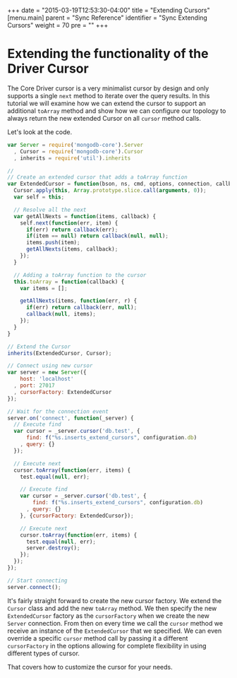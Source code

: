 +++
date = "2015-03-19T12:53:30-04:00"
title = "Extending Cursors"
[menu.main]
  parent = "Sync Reference"
  identifier = "Sync Extending Cursors"
  weight = 70
  pre = "<i class='fa'></i>"
+++

# Extending the functionality of the Driver Cursor

The Core Driver cursor is a very minimalist cursor by design and only supports a single `next` method to iterate over the query results. In this tutorial we will examine how we can extend the cursor to support an additional `toArray` method and show how we can configure our topology to always return the new extended Cursor on all `cursor` method calls.

Let's look at the code.

```js
var Server = require('mongodb-core').Server
  , Cursor = require('mongodb-core').Cursor
  , inherits = require('util').inherits

//
// Create an extended cursor that adds a toArray function
var ExtendedCursor = function(bson, ns, cmd, options, connection, callbacks, options) {
  Cursor.apply(this, Array.prototype.slice.call(arguments, 0));
  var self = this;

  // Resolve all the next
  var getAllNexts = function(items, callback) {
    self.next(function(err, item) {
      if(err) return callback(err);
      if(item == null) return callback(null, null);
      items.push(item);
      getAllNexts(items, callback);
    });
  }

  // Adding a toArray function to the cursor
  this.toArray = function(callback) {
    var items = [];

    getAllNexts(items, function(err, r) {
      if(err) return callback(err, null);          
      callback(null, items);
    });
  }
}

// Extend the Cursor
inherits(ExtendedCursor, Cursor);

// Connect using new cursor
var server = new Server({
    host: 'localhost'
  , port: 27017
  , cursorFactory: ExtendedCursor
});

// Wait for the connection event
server.on('connect', function(_server) {
  // Execute find
  var cursor = _server.cursor('db.test', {
      find: f("%s.inserts_extend_cursors", configuration.db)
    , query: {}
  });

  // Execute next
  cursor.toArray(function(err, items) {
    test.equal(null, err);

    // Execute find
    var cursor = _server.cursor('db.test', {
        find: f("%s.inserts_extend_cursors", configuration.db)
      , query: {}
    }, {cursorFactory: ExtendedCursor});

    // Execute next
    cursor.toArray(function(err, items) {
      test.equal(null, err);
      server.destroy();
    });
  });
});

// Start connecting
server.connect();
```

It's fairly straight forward to create the new cursor factory. We extend the `Cursor` class and add the new `toArray` method. We then specify the new `ExtendedCursor` factory as the `cursorFactory` when we create the new `Server` connection. From then on every time we call the `cursor` method we receive an instance of the `ExtendedCursor` that we specified. We can even override a specific `cursor` method call by passing it a different `cursorFactory` in the options allowing for complete flexibility in using different types of cursor.

That covers how to customize the cursor for your needs.

